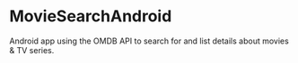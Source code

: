 # MovieSearchAndroid
Android app using the OMDB API to search for and list details about movies &amp; TV series.

